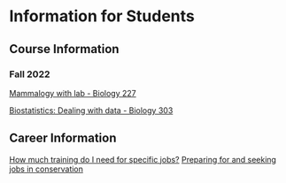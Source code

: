 # Information for Students

## Course Information

### Fall 2022

[Mammalogy with lab - Biology 227](/Fall2022/Mammalogy.md)

[Biostatistics: Dealing with data - Biology 303](/Fall2022/Biostats.md)

## Career Information

[How much training do I need for specific jobs?](/how_much_school.md)
[Preparing for and seeking jobs in conservation](/finding-jobs.md)
